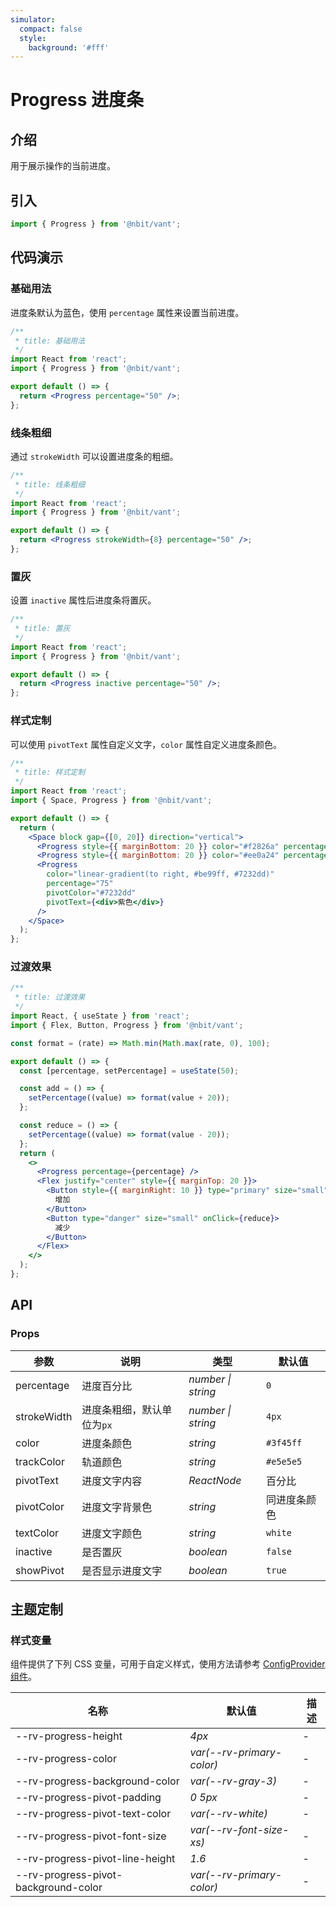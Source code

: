 ```yaml
---
simulator:
  compact: false
  style:
    background: '#fff'
---
```


# Progress 进度条

## 介绍

用于展示操作的当前进度。

## 引入

```js
import { Progress } from '@nbit/vant';
```

## 代码演示

### 基础用法

进度条默认为蓝色，使用 `percentage` 属性来设置当前进度。

```jsx
/**
 * title: 基础用法
 */
import React from 'react';
import { Progress } from '@nbit/vant';

export default () => {
  return <Progress percentage="50" />;
};
```

### 线条粗细

通过 `strokeWidth` 可以设置进度条的粗细。

```jsx
/**
 * title: 线条粗细
 */
import React from 'react';
import { Progress } from '@nbit/vant';

export default () => {
  return <Progress strokeWidth={8} percentage="50" />;
};
```

### 置灰

设置 `inactive` 属性后进度条将置灰。

```jsx
/**
 * title: 置灰
 */
import React from 'react';
import { Progress } from '@nbit/vant';

export default () => {
  return <Progress inactive percentage="50" />;
};
```

### 样式定制

可以使用 `pivotText` 属性自定义文字，`color` 属性自定义进度条颜色。

```jsx
/**
 * title: 样式定制
 */
import React from 'react';
import { Space, Progress } from '@nbit/vant';

export default () => {
  return (
    <Space block gap={[0, 20]} direction="vertical">
      <Progress style={{ marginBottom: 20 }} color="#f2826a" percentage="25" pivotText="橙色" />
      <Progress style={{ marginBottom: 20 }} color="#ee0a24" percentage="50" pivotText="红色" />
      <Progress
        color="linear-gradient(to right, #be99ff, #7232dd)"
        percentage="75"
        pivotColor="#7232dd"
        pivotText={<div>紫色</div>}
      />
    </Space>
  );
};
```

### 过渡效果

```jsx
/**
 * title: 过渡效果
 */
import React, { useState } from 'react';
import { Flex, Button, Progress } from '@nbit/vant';

const format = (rate) => Math.min(Math.max(rate, 0), 100);

export default () => {
  const [percentage, setPercentage] = useState(50);

  const add = () => {
    setPercentage((value) => format(value + 20));
  };

  const reduce = () => {
    setPercentage((value) => format(value - 20));
  };
  return (
    <>
      <Progress percentage={percentage} />
      <Flex justify="center" style={{ marginTop: 20 }}>
        <Button style={{ marginRight: 10 }} type="primary" size="small" onClick={add}>
          增加
        </Button>
        <Button type="danger" size="small" onClick={reduce}>
          减少
        </Button>
      </Flex>
    </>
  );
};
```

## API

### Props

| 参数        | 说明                       | 类型               | 默认值       |
| ----------- | -------------------------- | ------------------ | ------------ |
| percentage  | 进度百分比                 | _number \| string_ | `0`          |
| strokeWidth | 进度条粗细，默认单位为`px` | _number \| string_ | `4px`        |
| color       | 进度条颜色                 | _string_           | `#3f45ff`    |
| trackColor  | 轨道颜色                   | _string_           | `#e5e5e5`    |
| pivotText   | 进度文字内容               | _ReactNode_        | 百分比       |
| pivotColor  | 进度文字背景色             | _string_           | 同进度条颜色 |
| textColor   | 进度文字颜色               | _string_           | `white`      |
| inactive    | 是否置灰                   | _boolean_          | `false`      |
| showPivot   | 是否显示进度文字           | _boolean_          | `true`       |

## 主题定制

### 样式变量

组件提供了下列 CSS 变量，可用于自定义样式，使用方法请参考 [ConfigProvider 组件](/components/config-provider)。

| 名称                                 | 默认值                    | 描述 |
| ------------------------------------ | ------------------------- | ---- |
| --rv-progress-height                 | _4px_                     | -    |
| --rv-progress-color                  | _var(--rv-primary-color)_ | -    |
| --rv-progress-background-color       | _var(--rv-gray-3)_        | -    |
| --rv-progress-pivot-padding          | _0 5px_                   | -    |
| --rv-progress-pivot-text-color       | _var(--rv-white)_         | -    |
| --rv-progress-pivot-font-size        | _var(--rv-font-size-xs)_  | -    |
| --rv-progress-pivot-line-height      | _1.6_                     | -    |
| --rv-progress-pivot-background-color | _var(--rv-primary-color)_ | -    |
